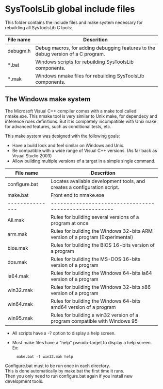 SysToolsLib global include files
================================

This folder contains the include files and make system necessary for rebuilding all SysToolsLib C tools:

File name	| Descrition
--------------- | -----------------------------------------------------
debugm.h	| Debug macros, for adding debugging features to the debug version of a C program.
*.bat		| Windows scripts for rebuilding SysToolsLib components.
*.mak		| Windows nmake files for rebuilding SysToolsLib components.


The Windows make system
-----------------------

The Microsoft Visual C++ compiler comes with a make tool called nmake.exe.
This nmake tool is very similar to Unix make, for dependecy and inference rules definitions.
But it is completely incompatible with Unix make for advanced features, such as conditional tests, etc.

This make system was designed with the following goals:

- Have a build look and feel similar on Windows and Unix.
- Be compatible with a wide range of Visual C++ versions. (As far back as Visual Studio 2003)
- Allow building multiple versions of a target in a simple single command.

File name	| Descrition
--------------- | -----------------------------------------------------
configure.bat	| Locates available development tools, and creates a configuration script.
make.bat	| Front end to nmake.exe
--------------- | -----------------------------------------------------
All.mak		| Rules for building several versions of a program at once
arm.mak		| Rules for building the Windows 32-bits ARM version of a program (Experimental)
bios.mak	| Rules for building the BIOS 16-bits version of a program
dos.mak		| Rules for building the MS-DOS 16-bits version of a program
ia64.mak	| Rules for building the Windows 64-bits ia64 version of a program
win32.mak	| Rules for building the Windows 32-bits x86 version of a program
win64.mak	| Rules for building the Windows 64-bits amd64 version of a program
win95.mak	| Rules for building a win32 version of a program compatible with Windows 95

- All scripts have a -? option to display a help screen.
- Most make files have a "help" pseudo-target to display a help screen. Ex:

        make.bat -f win32.mak help

Configure.bat must to be run once in each directory.  
This is done automatically by make.bat the first time it runs.  
Then you only need to run configure.bat again if you install new development tools.

